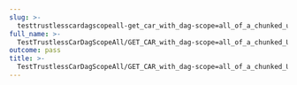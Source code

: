 ```yaml
---
slug: >-
  testtrustlesscardagscopeall-get_car_with_dag-scope=all_of_a_chunked_unixfs_file_(format=car)-header_etag
full_name: >-
  TestTrustlessCarDagScopeAll/GET_CAR_with_dag-scope=all_of_a_chunked_UnixFS_file_(format=car)/Header_Etag
outcome: pass
title: >-
  TestTrustlessCarDagScopeAll/GET_CAR_with_dag-scope=all_of_a_chunked_UnixFS_file_(format=car)/Header_Etag
---
```


